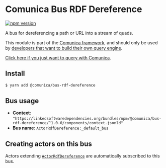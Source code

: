 # Comunica Bus RDF Dereference

[![npm version](https://badge.fury.io/js/%40comunica%2Fbus-rdf-dereference.svg)](https://www.npmjs.com/package/@comunica/bus-rdf-dereference)

A bus for dereferencing a path or URL into a stream of quads.

This module is part of the [Comunica framework](https://github.com/comunica/comunica),
and should only be used by [developers that want to build their own query engine](https://comunica.dev/docs/modify/).

[Click here if you just want to query with Comunica](https://comunica.dev/docs/query/).

## Install

```bash
$ yarn add @comunica/bus-rdf-dereference
```

## Bus usage

* **Context**: `"https://linkedsoftwaredependencies.org/bundles/npm/@comunica/bus-rdf-dereference/^1.0.0/components/context.jsonld"`
* **Bus name**: `ActorRdfDereference:_default_bus`

## Creating actors on this bus

Actors extending [`ActorRdfDereference`](https://comunica.github.io/comunica/classes/bus_rdf_dereference.actorrdfdereference.html) are automatically subscribed to this bus.

